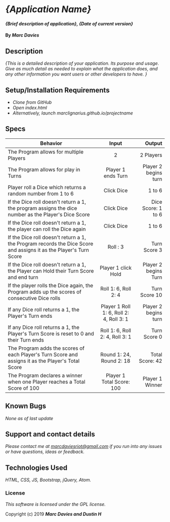 # _{Application Name}_

#### _{Brief description of application}, {Date of current version}_

#### By _**Marc Davies**_

## Description

_{This is a detailed description of your application. Its purpose and usage.  Give as much detail as needed to explain what the application does, and any other information you want users or other developers to have. }_

## Setup/Installation Requirements

* _Clone from GitHub_
* _Open index.html_
* _Alternatively, launch marclignarius.github.io/projectname_

## Specs

| Behavior | Input | Output |
| ------------- |:-------------:| -----:|
| The Program allows for multiple Players | 2 | 2 Players |
| The Program allows for play in Turns | Player 1 ends Turn | Player 2 begins turn |
| Player roll a Dice which returns a random number from 1 to 6 | Click Dice | 1 to 6 |
| If the Dice roll doesn't return a 1, the program assigns the dice number as the Player's Dice Score | Click Dice | Dice Score: 1 to 6 |
| If the Dice roll doesn't return a 1, the player can roll the Dice again | Click Dice | 1 to 6 |
| If the Dice roll doesn't return a 1, the Program records the Dice Score and assigns it as the Player's Turn Score | Roll : 3 | Turn Score 3
| If the Dice roll doesn't return a 1, the Player can Hold their Turn Score and end turn| Player 1 click Hold | Player 2 begins Turn|
| If the player rolls the Dice again, the Program adds up the scores of consecutive Dice rolls | Roll 1: 6, Roll 2: 4 | Turn Score 10
| If any Dice roll returns a 1, the Player's Turn ends | Player 1 Roll 1: 6, Roll 2: 4, Roll 3: 1 | Player 2 begins turn
| If any Dice roll returns a 1, the Player's Turn Score is reset to 0 and their Turn ends | Roll 1: 6, Roll 2: 4, Roll 3: 1 | Turn Score 0
| The Program adds the scores of each Player's Turn Score and assigns it as the Player's Total Score | Round 1: 24, Round 2: 18 | Total Score: 42
| The Program declares a winner when one Player reaches a Total Score of 100 | Player 1 Total Score: 100 | Player 1 Winner

## Known Bugs

_None as of last update_

## Support and contact details

_Please contact me at marcdaviesriot@gmail.com if you run into any issues or have questions, ideas or feedback._

## Technologies Used

_HTML, CSS, JS, Bootstrap, jQuery, Atom._

### License

*This software is licensed under the GPL license.*

Copyright (c) 2019 **_Marc Davies and Dustin H_**
